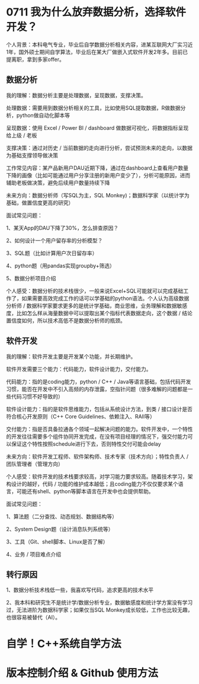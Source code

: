 # 0711 我为什么放弃数据分析，选择软件开发？

个人背景：本科电气专业，毕业后自学数据分析相关内容，进某互联网大厂实习近1年，国外硕士期间自学算法，毕业后在某大厂做嵌入式软件开发2年多。目前已提离职，拿到多家offer。



## 数据分析

我的理解：数据分析主要是处理数据，呈现数据，支撑决策。

处理数据：需要用到数据分析相关的工具，比如使用SQL提取数据，R做数据分析，python做自动化脚本等

呈现数据：使用 Excel / Power BI / dashboard 做数据可视化，将数据指标呈现给上级 / 老板

支撑决策：通过对历史 / 当前数据的走向进行分析，尝试预测未来的走向，以数据为基础支撑领导做决策



工作常见内容：某产品新用户DAU近期下降，通过在dashboard上查看用户数量下降的画像（比如可能通过用户分享注册的新用户变少了），分析可能原因，进而辅助老板做决策，避免后续用户数量持续下降



未来方向：数据分析师（写SQL为主，SQL Monkey)；数据科学家（以统计学为基础，做置信度更高的研究）



面试常见问题：

1、某天App的DAU下降了30%，怎么排查原因？

2、如何设计一个用户留存率的分析模型？

3、SQL题（比如计算用户次日留存率）

4、python题（用pandas实现groupby+筛选）

5、数据分析项目介绍



个人感受：数据分析的技术栈很少，一般来说Excel+SQL可能就可以完成基础工作了，如果需要高效完成工作的话可以学基础的python语法。个人认为高级数据分析师 / 数据科学家要求更多的是统计学基础，商业思维，业务理解和数据敏感度，比如怎么样从海量数据中可以提取出某个指标代表数据走向，这个数据 / 结论置信度如何，所以技术高低不是数据分析师的瓶颈。



## 软件开发

我的理解：软件开发主要是开发某个功能，并长期维护。

软件开发需要三个能力：代码能力，软件设计能力，交付能力。

代码能力：指的是coding能力，python / C++ / Java等语言基础，包括代码开发习惯，能否在开发中不引入高频的内存泄露，空指针问题（很多难解的问题都是一些代码习惯不好导致的）

软件设计能力：指的是软件思维能力，包括从系统设计方法，到类 / 接口设计是否符合核心开发原则（C++ Core Guidelines、依赖注入、RAII等）

交付能力：指是否具备拉通各个领域一起解决问题的能力。软件开发中，一个特性的开发往往需要多个组件协同开发完成，在没有项目经理的情况下，强交付能力可以保证这个特性按照schedule进行下去，否则特性交付可能会delay



未来方向：软件开发工程师、软件架构师、技术专家（技术方向）；特性负责人 / 团队管理者（管理方向）



个人感受：软件开发的技术栈要求较高，对学习能力要求较高。随着技术学习，架构设计的越好，代码 / 功能的维护成本越低；且coding能力不仅仅要求某个语言，可能还有shell、python等脚本语言在开发中也会提供帮助。



面试常见问题：

1、算法题（二分查找、动态规划、数据结构等）

2、System Design题（设计消息队列系统等）

3、工具（Git、shell脚本、Linux是否了解）

4、业务 / 项目难点介绍





## 转行原因

1、数据分析技术栈低一些，我喜欢写代码，追求更高的技术水平

2、我本科和研究生不是统计学/数据分析专业，数据敏感度和统计学方案没有学习过，无法进阶为数据科学家；如果仅当SQL Monkey成长较低，工作也比较无趣，也很容易被替代（AI）。







# 自学！C++系统自学方法









# 版本控制介绍 & Github 使用方法



